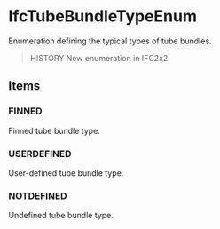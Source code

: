 # IfcTubeBundleTypeEnum

Enumeration defining the typical types of tube bundles.

> HISTORY  New enumeration in IFC2x2.

## Items

### FINNED
Finned tube bundle type.

### USERDEFINED
User-defined tube bundle type.

### NOTDEFINED
Undefined tube bundle type.
